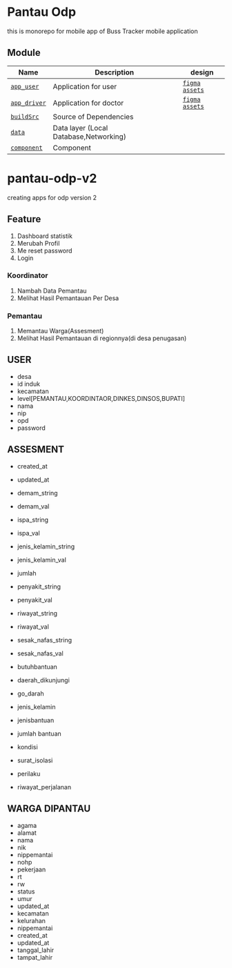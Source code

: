 # Pantau Odp
this is monorepo for mobile app of Buss Tracker mobile application

## Module

Name | Description      | design
------------ | ------------- | ----- |
[`app_user`](app_user/README.md) | Application for user|[`figma`](https://www.figma.com/file/Wk21cf0hjf0kzgvCJtLsVe/Bus-tracker) [`assets`]()|
[`app_driver`](app_driver/README.md)|Application for doctor| [`figma`]() [`assets`]()
[`buildSrc`](buildSrc/README.md) | Source of Dependencies |
[`data`](data/README.md) | Data layer (Local Database,Networking)|
[`component`](component/README.md) | Component|


# pantau-odp-v2
creating apps for odp version 2

## Feature
1. Dashboard statistik
2. Merubah Profil
3. Me reset password
4. Login
### Koordinator
1. Nambah Data Pemantau
2. Melihat Hasil Pemantauan  Per Desa

### Pemantau
1. Memantau Warga(Assesment)
2. Melihat Hasil Pemantauan di regionnya(di desa penugasan)



## USER
- desa
- id induk
- kecamatan
- level[PEMANTAU,KOORDINTAOR,DINKES,DINSOS,BUPATI]
- nama
- nip
- opd
- password

## ASSESMENT
- created_at
- updated_at
- demam_string
- demam_val
- ispa_string
- ispa_val
- jenis_kelamin_string
- jenis_kelamin_val
- jumlah
- penyakit_string
- penyakit_val
- riwayat_string
- riwayat_val
- sesak_nafas_string
- sesak_nafas_val
- butuhbantuan
- daerah_dikunjungi
- go_darah
- jenis_kelamin
- jenisbantuan
- jumlah bantuan
- kondisi
- surat_isolasi

- perilaku
- riwayat_perjalanan

## WARGA DIPANTAU
- agama
- alamat
- nama
- nik
- nippemantai
- nohp
- pekerjaan
- rt
- rw
- status
- umur
- updated_at
- kecamatan
- kelurahan
- nippemantai
- created_at
- updated_at
- tanggal_lahir
- tampat_lahir